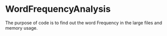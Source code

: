# WordFrequencyAnalysis
 The purpose of code is to find out the word Frequency in the large files and memory usage.
